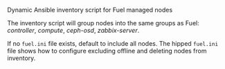 Dynamic Ansible inventory script for Fuel managed nodes

The inventory script will group nodes into the same groups as Fuel: *controller*, *compute*, *ceph-osd*, *zabbix-server*.

If no `fuel.ini` file exists, default to include all nodes. The hipped `fuel.ini` file shows how to configure excluding offline and deleting nodes from inventory.
